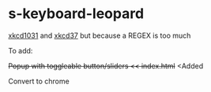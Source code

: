 # s-keyboard-leopard
<a href="https://xkcd.com/1031/">xkcd1031</a> and <a href="https://xkcd.com/37/">xkcd37</a>
but because a REGEX is too much

To add:

~~Popup with toggleable button/sliders << index.html~~ <Added

Convert to chrome
